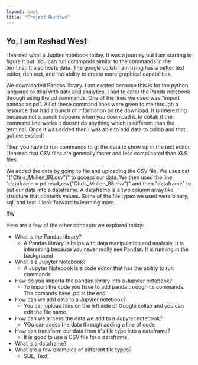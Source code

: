 ```yaml
---
layout: post
title: "Project Rundown"
---
```


## Yo, I am Rashad West

 I learned what a Jupiter notebook today.  It was a journey but I am starting to figure it out.  You can run commands similar to the commands in the terminal.  It also hosts data.
 The google collab I am using has a better text editor, rich text, and the ability to create more graphical capabilities.    

We downloaded Pandas library.  I am excited because this is for the python language to deal with data and analytics.  I had to enter the Panda notebook through using the pd commands.  One of the lines we used was "import pandas as pd".
All of these command lines were given to me through a resource that had a bunch of information on the download.  It is interesting because not a bunch happens when you download it.
In collab if the command line works it doesnt do anything which is different than the terminal.  Once it was added then I was able to add data to collab and that got me excited!

Then you have to run commands to gt the data to show up in the text editor.  I learned that CSV files are generally faster and less complicated than XLS files.  

We added the data by going to file and uploading the CSV file.  We uses cat "("Chris_Mullen_88.csv")" to access our data. We then used the line "dataframe = pd.read_csv("Chris_Mullen_88.csv")" and then "dataframe" to put our data into a dataframe. 
A dataframe is a two column array like structure that contains values.  Some of the file types we used were binary, sql, and text.  I look forward to learning more.

RW

Here are a few of the other concepts we explored today:

- What is the Pandas library?
  - A Pandas library is helps with data manipulation and analysis.  It is interesting because you never really see Pandas.  It is running in the background
- What is a Jupyter Notebook?
  - A Jupyter Notebook is a code editor that has the ability to run commands
- How do you importa the pandas library into a Jupyter notebook?
  - To import the code you have to add panda through its commands.  The comands have .pd at the end.
- How can we add data to a Jupyter notebook?
  - You can upload files on the left side of Google collab and you can edit the file name.
- How can we access the data we add to a Jupyter notebook?
  - YOu can acess the data through adding a line of code
- How can transform our data from it's file type into a dataframe?
  - It is good to use a CSV file for a dataframe.
- What is a dataframe?
- What are a few examples of different file types?
  - SQL, Text, 
